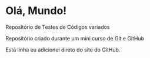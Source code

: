# Olá, Mundo!
 Repositório de Testes de Códigos variados

 Repositório criado durante um mini curso de Git e GitHub 

Está linha eu adicionei direto do site do GitHub.

